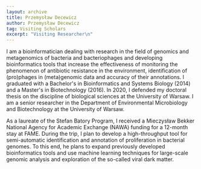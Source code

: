 ```yaml
---
layout: archive
title: Przemysław Decewicz
author: Przemysław Decewicz
tag: Visiting Scholars
excerpt: "Visiting Researcher\n"
---
```


I am a bioinformatician dealing with research in the field of genomics and metagenomics of bacteria and bacteriophages and developing bioinformatics tools that increase the effectiveness of monitoring the phenomenon of antibiotic resistance in the environment, identification of (pro)phages in (meta)genomic data and accuracy of their annotations. I graduated with a Bachelor's in Bioinformatics and Systems Biology (2014) and a Master's in Biotechnology (2016). In 2020, I defended my doctoral thesis on the discipline of biological sciences at the University of Warsaw. I am a senior researcher in the Department of Environmental Microbiology and Biotechnology at the University of Warsaw. 

As a laureate of the Stefan Batory Program, I received a Mieczysław Bekker National Agency for Academic Exchange (NAWA) funding for a 12-month stay at FAME. During the trip, I plan to develop a high-throughput tool for semi-automatic identification and annotation of proliferation in bacterial genomes. To this end, he plans to expand previously developed bioinformatics tools and use machine learning techniques for large-scale genomic analysis and exploration of the so-called viral dark matter.


